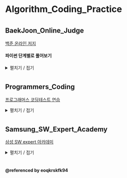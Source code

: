 # Algorithm_Coding_Practice
#
## BaekJoon_Online_Judge
[백준 온라인 저지](https://www.acmicpc.net/)

#### 파이썬 단계별로 풀어보기

<details>
<summary>펼치기 / 접기</summary>
    
| 문제 | 관련 | 코드 |  
| ------------- | ------------- |:-------------:|
| [2557_Hello World](https://www.acmicpc.net/problem/2557) | 입출력과 사칙연산 | [py](BaekJoon_Online_Judge/2557.py)| 
| [10718_We love kriii](https://www.acmicpc.net/problem/10718) | 입출력과 사칙연산 | [py](BaekJoon_Online_Judge/10718.py)| 
| [10171_고양이](https://www.acmicpc.net/problem/10171) | 입출력과 사칙연산 | [py](BaekJoon_Online_Judge/10171.py)| 
| [10172_개](https://www.acmicpc.net/problem/10172) | 입출력과 사칙연산 | [py](BaekJoon_Online_Judge/10172.py)|
| [1000_A+B](https://www.acmicpc.net/problem/1000) | 입출력과 사칙연산 | [py](BaekJoon_Online_Judge/1000.py)|
| [10869_사칙연산](https://www.acmicpc.net/problem/10869) | 입출력과 사칙연산 | [py](BaekJoon_Online_Judge/10869.py)|
| [2588_곱셈](https://www.acmicpc.net/problem/2588) | 입출력과 사칙연산 | [py](BaekJoon_Online_Judge/2588.py)|
| [2753_윤년](https://www.acmicpc.net/problem/2753) | if문 | [py](BaekJoon_Online_Judge/2753.py)|
| [2884_알람 시계](https://www.acmicpc.net/problem/2884) | if문 | [py](BaekJoon_Online_Judge/2884.py)|
| [8393_합](https://www.acmicpc.net/problem/8393) | for문 | [py](BaekJoon_Online_Judge/8393.py)|
| [15552_A+B - 7](https://www.acmicpc.net/problem/15552) | for문 | [py](BaekJoon_Online_Judge/15552.py)|
| [11021_A+B - 7](https://www.acmicpc.net/problem/11021) | for문 | [py](BaekJoon_Online_Judge/11021.py)|
| [2438_별 찍기 - 1](https://www.acmicpc.net/problem/2438) | for문 | [py](BaekJoon_Online_Judge/2438.py)|
| [2439_별 찍기 - 2](https://www.acmicpc.net/problem/2439) | for문 | [py](BaekJoon_Online_Judge/2439.py)|
| [10871_X보다 작은 수](https://www.acmicpc.net/problem/10871) | for문 | [py](BaekJoon_Online_Judge/10871.py)|
| [10951_A+B - 4](https://www.acmicpc.net/problem/10951) | while문 | [py](BaekJoon_Online_Judge/10951.py)|
| [1110_더하기 사이클](https://www.acmicpc.net/problem/1110) | while문 | [py](BaekJoon_Online_Judge/1110.py)|
| [10039_평균 점수](https://www.acmicpc.net/problem/10039) | 실습1 | [py](BaekJoon_Online_Judge/10039.py)|
| [10817_세 수](https://www.acmicpc.net/problem/10817) | 실습1 | [py](BaekJoon_Online_Judge/10817.py)|
| [2446_별 찍기 - 9](https://www.acmicpc.net/problem/2446) | 실습1 | [py](BaekJoon_Online_Judge/2446.py)|
| [10996_별찍기 - 21](https://www.acmicpc.net/problem/10996) | 실습1 | [py](BaekJoon_Online_Judge/10996.py)|
| [2562_최댓값](https://www.acmicpc.net/problem/2562) | 1차원 배열 | [py](BaekJoon_Online_Judge/2562.py)|
| [2577_숫자의 개수](https://www.acmicpc.net/problem/2577) | 1차원 배열 | [py](BaekJoon_Online_Judge/2577.py)|
| [3052_나머지](https://www.acmicpc.net/problem/3052) | 1차원 배열 | [py](BaekJoon_Online_Judge/3052.py)| 
| [4344_평균은 넘겠지](https://www.acmicpc.net/problem/4344) | 1차원 배열 | [py](BaekJoon_Online_Judge/4344.py)| 
| [4673_셀프 넘버](https://www.acmicpc.net/problem/4673) | 함수 | [py](BaekJoon_Online_Judge/4673.py)| 
| [1065_한수](https://www.acmicpc.net/problem/1065) | 함수 | [py](BaekJoon_Online_Judge/1065.py)| 
| [11654_아스키 코드](https://www.acmicpc.net/problem/11654) | 문자열 | [py](BaekJoon_Online_Judge/11654.py)|
| [10809_알파벳 찾기](https://www.acmicpc.net/problem/10809) | 문자열 | [py](BaekJoon_Online_Judge/10809.py)|
| [1157_단어 공부](https://www.acmicpc.net/problem/1157) | 문자열 | [py](BaekJoon_Online_Judge/1157.py)|
| [1152_단어의 개수](https://www.acmicpc.net/problem/1152) | 문자열 | [py](BaekJoon_Online_Judge/1152.py)|
| [2908_상수](https://www.acmicpc.net/problem/2908) | 문자열 | [py](BaekJoon_Online_Judge/2908.py)|
| [5622_다이얼](https://www.acmicpc.net/problem/5622) | 문자열 | [py](BaekJoon_Online_Judge/5622.py)|
| [2941_크로아티아 알파벳](https://www.acmicpc.net/problem/2941) | 문자열 | [py](BaekJoon_Online_Judge/2941.py)|
| [1316_그룹 단어 체커](https://www.acmicpc.net/problem/1316) | 문자열 | [py](BaekJoon_Online_Judge/1316.py)|
| [10872_팩토리얼](https://www.acmicpc.net/problem/10872) | 재귀 | [py](BaekJoon_Online_Judge/10872.py)|
| [11729_하노이 탑 이동 순서](https://www.acmicpc.net/problem/11729) | 재귀 | [py](BaekJoon_Online_Judge/11729.py)|
| [2798_블랙잭](https://www.acmicpc.net/problem/2798) | 브루트 포스 | [py](BaekJoon_Online_Judge/2798.py)|
| [15649_N과M(1)](https://www.acmicpc.net/problem/15649) | 백트래킹 | [py](BaekJoon_Online_Judge/15649.py)|
| [15651_N과M(3)](https://www.acmicpc.net/problem/15651) | 백트래킹 | [py](BaekJoon_Online_Judge/15651.py)|
| [9663_N-Queen](https://www.acmicpc.net/problem/9663) | 백트래킹 | [py](BaekJoon_Online_Judge/9663.py)|
| [1260_DFS와 BFS](https://www.acmicpc.net/problem/1260) | DFS와 BFS | [py](BaekJoon_Online_Judge/1260.py)|
| [2748_피보나치 수 2](https://www.acmicpc.net/problem/2748) | 동적 계획법1 | [py](BaekJoon_Online_Judge/2748.py)|
| [1003_피보나치 함수](https://www.acmicpc.net/problem/1003) | 동적 계획법1 | [py](BaekJoon_Online_Judge/1003.py)|
| [1904_01타일](https://www.acmicpc.net/problem/1904) | 동적 계획법1 | [py](BaekJoon_Online_Judge/1904.py)|
| [9461_파도반 수열](https://www.acmicpc.net/problem/9461) | 동적 계획법1 | [py](BaekJoon_Online_Judge/9461.py)|
| [1904_01타일](https://www.acmicpc.net/problem/1904) | 동적 계획법1 | [py](BaekJoon_Online_Judge/1904.py)|
| [1932_정수 삼각형](https://www.acmicpc.net/problem/1932) | 동적 계획법1 | [py](BaekJoon_Online_Judge/1932.py)|
| [1904_01타일](https://www.acmicpc.net/problem/1904) | 동적 계획법1 | [py](BaekJoon_Online_Judge/1904.py)|
| [1949_RGB거리](https://www.acmicpc.net/problem/1949) | 동적 계획법1 | [py](BaekJoon_Online_Judge/1949.py)|
| [11047_동전 0](https://www.acmicpc.net/problem/11047) | 그리디 알고리즘 | [py](BaekJoon_Online_Judge/11047.py)|
| [1541_잃어버린 괄호](https://www.acmicpc.net/problem/1541) | 그리디 알고리즘 | [py](BaekJoon_Online_Judge/1541.py)|
</details>

#
#
## Programmers_Coding
[프로그래머스 코딩테스트 연습](https://programmers.co.kr/learn/challenges)


<details>
<summary>펼치기 / 접기</summary>
    
| 문제 | 관련 | 코드 |  
| ------------- | ------------- |:-------------:|
</details>

#
#
## Samsung_SW_Expert_Academy
[삼성 SW expert 아카데미](https://swexpertacademy.com/main/main.do)

<details>
<summary>펼치기 / 접기</summary>
    
| 문제 | 관련 | 코드 |  
| ------------- | ------------- |:-------------:|
</details>

#
#
#### @referenced by eoqkrskfk94
